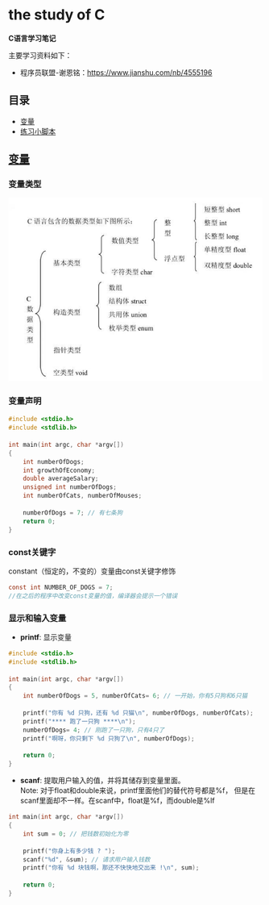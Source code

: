# the study of C

**C语言学习笔记**

主要学习资料如下：
* 程序员联盟-谢恩铭：https://www.jianshu.com/nb/4555196

## 目录

* [变量](#变量)
* [练习小脚本](Scripts)

## [变量](#目录)

### 变量类型

![1-data-structure](./images/1-data-structure.jpeg)

### 变量声明

```C
#include <stdio.h>
#include <stdlib.h>

int main(int argc, char *argv[])
{
    int numberOfDogs;
    int growthOfEconomy;
    double averageSalary;
    unsigned int numberOfDogs;
    int numberOfCats, numberOfMouses;

    numberOfDogs = 7; // 有七条狗
    return 0;
}
```

### const关键字

constant（恒定的，不变的）变量由const关键字修饰

```C
const int NUMBER_OF_DOGS = 7;
//在之后的程序中改变const变量的值，编译器会提示一个错误
```

### 显示和输入变量

* **printf**: 显示变量

```C
#include <stdio.h>
#include <stdlib.h>

int main(int argc, char *argv[])
{
    int numberOfDogs = 5, numberOfCats= 6; // 一开始，你有5只狗和6只猫

    printf("你有 %d 只狗，还有 %d 只猫\n", numberOfDogs, numberOfCats);
    printf("**** 跑了一只狗 ****\n");
    numberOfDogs= 4; // 刚跑了一只狗，只有4只了
    printf("啊呀，你只剩下 %d 只狗了\n", numberOfDogs);

    return 0;
}
```

* **scanf**: 提取用户输入的值，并将其储存到变量里面。  
Note: 对于float和double来说，printf里面他们的替代符号都是%f， 但是在scanf里面却不一样。在scanf中，float是%f，而double是%lf

```C
int main(int argc, char *argv[])
{
    int sum = 0; // 把钱数初始化为零

    printf("你身上有多少钱 ? ");
    scanf("%d", &sum); // 请求用户输入钱数
    printf("你有 %d 块钱啊，那还不快快地交出来 !\n", sum);

    return 0;
}
```
